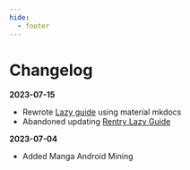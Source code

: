 ```yaml
---
hide:
  - footer
---
```

# Changelog

**2023-07-15**

- Rewrote [Lazy guide](https://xelieu.github.io/) using material mkdocs
- Abandoned updating [Rentry Lazy Guide](https://rentry.co/lazyXel/)

**2023-07-04**

- Added Manga Android Mining